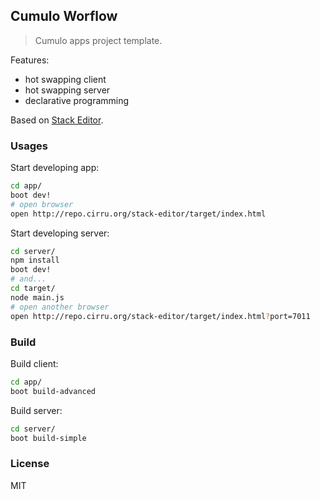 
Cumulo Worflow
------

> Cumulo apps project template.

Features:

* hot swapping client
* hot swapping server
* declarative programming

Based on [Stack Editor](https://github.com/mvc-works/stack-workflow).

### Usages

Start developing app:

```bash
cd app/
boot dev!
# open browser
open http://repo.cirru.org/stack-editor/target/index.html
```

Start developing server:

```bash
cd server/
npm install
boot dev!
# and...
cd target/
node main.js
# open another browser
open http://repo.cirru.org/stack-editor/target/index.html?port=7011
```

### Build

Build client:

```bash
cd app/
boot build-advanced
```

Build server:

```bash
cd server/
boot build-simple
```

### License

MIT
